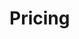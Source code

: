 <!-- generated by markdown-notes-tree -->

# Pricing

<!-- optional markdown-notes-tree directory description starts here -->

<!-- optional markdown-notes-tree directory description ends here -->


